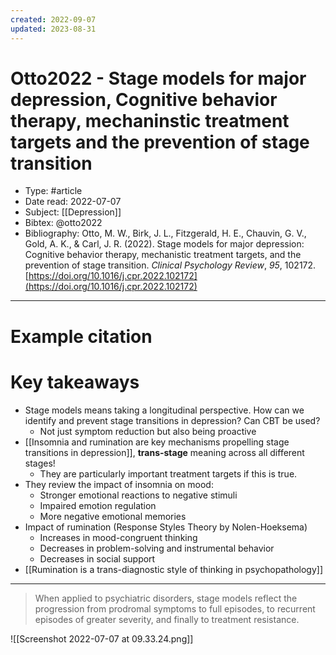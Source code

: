 ```yaml
---
created: 2022-09-07
updated: 2023-08-31
---
```

# Otto2022 - Stage models for major depression, Cognitive behavior therapy, mechaninstic treatment targets and the prevention of stage transition

* Type: #article
* Date read: 2022-07-07
* Subject: [[Depression]]
* Bibtex: @otto2022
* Bibliography: Otto, M. W., Birk, J. L., Fitzgerald, H. E., Chauvin, G. V., Gold, A. K., & Carl, J. R. (2022). Stage models for major depression: Cognitive behavior therapy, mechanistic treatment targets, and the prevention of stage transition. _Clinical Psychology Review_, _95_, 102172. [https://doi.org/10.1016/j.cpr.2022.102172](https://doi.org/10.1016/j.cpr.2022.102172)
---
# Example citation


# Key takeaways
* Stage models means taking a longitudinal perspective. How can we identify and prevent stage transitions in depression? Can CBT be used?
	* Not just symptom reduction but also being proactive
* [[Insomnia and rumination are key mechanisms propelling stage transitions in depression]], **trans-stage** meaning across all different stages!
	* They are particularly important treatment targets if this is true.
* They review the impact of insomnia on mood:
	* Stronger emotional reactions to negative stimuli
	* Impaired emotion regulation
	* More negative emotional memories
* Impact of rumination (Response Styles Theory by Nolen-Hoeksema)
	* Increases in mood-congruent thinking
	* Decreases in problem-solving and instrumental behavior
	* Decreases in social support
* [[Rumination is a trans-diagnostic style of thinking in psychopathology]]

---

> When applied to psychiatric disorders, stage models reflect the progression from prodromal symptoms to full episodes, to recurrent episodes of greater severity, and finally to treatment resistance.

![[Screenshot 2022-07-07 at 09.33.24.png]]

